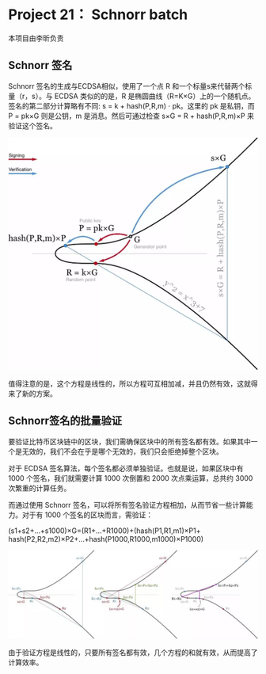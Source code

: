 # Project 21： Schnorr batch

本项目由李昕负责

## Schnorr 签名

Schnorr 签名的生成与ECDSA相似，使用了一个点 R 和一个标量s来代替两个标量（r，s）。与 ECDSA 类似的的是，R 是椭圆曲线（R=K×G）上的一个随机点。签名的第二部分计算略有不同: s = k + hash(P,R,m) ⋅ pk。这里的 pk 是私钥，而P = pk×G 则是公钥，m 是消息。然后可通过检查 s×G = R + hash(P,R,m)×P 来验证这个签名。

![image](./picture/1.jpg)

值得注意的是，这个方程是线性的，所以方程可互相加减，并且仍然有效，这就得来了新的方案。

## Schnorr签名的批量验证

要验证比特币区块链中的区块，我们需确保区块中的所有签名都有效。如果其中一个是无效的，我们不会在乎是哪个无效的，我们只会拒绝掉整个区块。



对于 ECDSA 签名算法，每个签名都必须单独验证。也就是说，如果区块中有 1000 个签名，我们就需要计算 1000 次倒置和 2000 次点乘运算，总共约 3000 次繁重的计算任务。



而通过使用 Schnorr 签名，可以将所有签名验证方程相加，从而节省一些计算能力。对于有 1000 个签名的区块而言，需验证：



(s1+s2+…+s1000)×G=(R1+…+R1000)+(hash(P1,R1,m1)×P1+ hash(P2,R2,m2)×P2+…+hash(P1000,R1000,m1000)×P1000)

![image](./picture/2.jpg)

由于验证方程是线性的，只要所有签名都有效，几个方程的和就有效，从而提高了计算效率。



